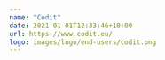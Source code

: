 ```yaml
---
name: "Codit"
date: 2021-01-01T12:33:46+10:00
url: https://www.codit.eu/
logo: images/logo/end-users/codit.png
---
```

